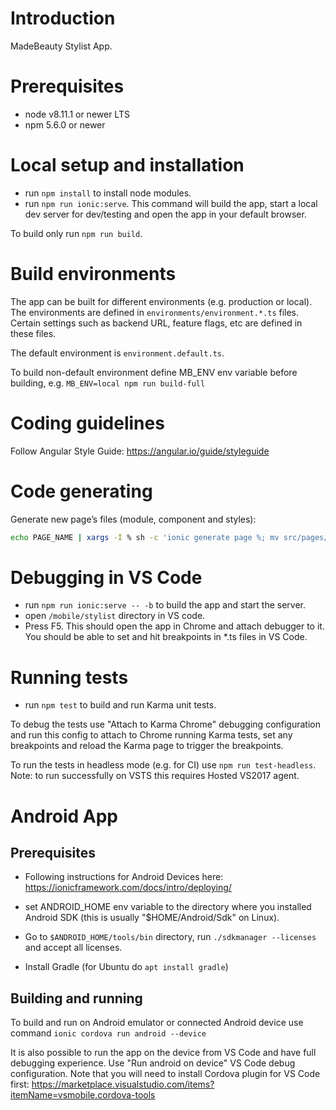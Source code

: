 # Introduction
MadeBeauty Stylist App.

# Prerequisites

- node v8.11.1 or newer LTS
- npm 5.6.0 or newer

# Local setup and installation

- run `npm install` to install node modules.
- run `npm run ionic:serve`. This command will build the app, start a
local dev server for dev/testing and open the app in your default browser.

To build only run `npm run build`.

# Build environments

The app can be built for different environments (e.g. production or local).
The environments are defined in `environments/environment.*.ts` files.
Certain settings such as backend URL, feature flags, etc are defined in these
files.

The default environment is `environment.default.ts`.

To build non-default environment define MB_ENV env variable before building, e.g.
`MB_ENV=local npm run build-full`

# Coding guidelines

Follow Angular Style Guide: https://angular.io/guide/styleguide

# Code generating

Generate new page’s files (module, component and styles):
```sh
echo PAGE_NAME | xargs -I % sh -c 'ionic generate page %; mv src/pages/% src/app/%'
```

# Debugging in VS Code

- run `npm run ionic:serve -- -b` to build the app and start the server.
- open `/mobile/stylist` directory in VS code.
- Press F5. This should open the app in Chrome and attach
debugger to it. You should be able to set and hit breakpoints
in *.ts files in VS Code.

# Running tests

- run `npm test` to build and run Karma unit tests.

To debug the tests use "Attach to Karma Chrome" debugging configuration and run this config
to attach to Chrome running Karma tests, set any breakpoints and reload the Karma page to
trigger the breakpoints.

To run the tests in headless mode (e.g. for CI) use `npm run test-headless`.
Note: to run successfully on VSTS this requires Hosted VS2017 agent.


# Android App

## Prerequisites

- Following instructions for Android Devices here: https://ionicframework.com/docs/intro/deploying/

- set ANDROID_HOME env variable to the directory where you installed Android SDK
(this is usually "$HOME/Android/Sdk" on Linux).

- Go to `$ANDROID_HOME/tools/bin` directory, run `./sdkmanager --licenses` and accept all licenses.

- Install Gradle (for Ubuntu do `apt install gradle`)

## Building and running

To build and run on Android emulator or connected Android device
use command `ionic cordova run android --device`

It is also possible to run the app on the device from VS Code and have full
debugging experience. Use "Run android on device" VS Code debug configuration.
Note that you will need to install Cordova plugin for VS Code first:
https://marketplace.visualstudio.com/items?itemName=vsmobile.cordova-tools